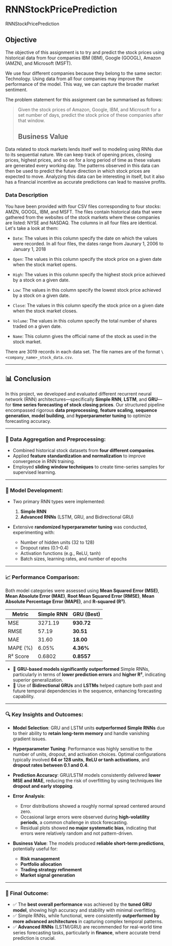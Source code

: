 # RNNStockPricePrediction
RNNStockPricePrediction

## Objective
The objective of this assignment is to try and predict the stock prices using historical data from four companies IBM (IBM), Google (GOOGL), Amazon (AMZN), and Microsoft (MSFT).

We use four different companies because they belong to the same sector: Technology. Using data from all four companies may improve the performance of the model. This way, we can capture the broader market sentiment.

The problem statement for this assignment can be summarised as follows:

> Given the stock prices of Amazon, Google, IBM, and Microsoft for a set number of days, predict the stock price of these companies after that window.
>
> ## Business Value

Data related to stock markets lends itself well to modeling using RNNs due to its sequential nature. We can keep track of opening prices, closing prices, highest prices, and so on for a long period of time as these values are generated every working day. The patterns observed in this data can then be used to predict the future direction in which stock prices are expected to move. Analyzing this data can be interesting in itself, but it also has a financial incentive as accurate predictions can lead to massive profits.

### **Data Description**

You have been provided with four CSV files corresponding to four stocks: AMZN, GOOGL, IBM, and MSFT. The files contain historical data that were gathered from the websites of the stock markets where these companies are listed: NYSE and NASDAQ. The columns in all four files are identical. Let's take a look at them:

- `Date`: The values in this column specify the date on which the values were recorded. In all four files, the dates range from Jaunary 1, 2006 to January 1, 2018

- `Open`: The values in this column specify the stock price on a given date when the stock market opens.

- `High`: The values in this column specify the highest stock price achieved by a stock on a given date.

- `Low`: The values in this column specify the lowest stock price achieved by a stock on a given date.

- `Close`: The values in this column specify the stock price on a given date when the stock market closes.

- `Volume`: The values in this column specify the total number of shares traded on a given date.

- `Name`: This column gives the official name of the stock as used in the stock market.

There are 3019 records in each data set. The file names are of the format `\<company_name>_stock_data.csv`.


---

## 📊 Conclusion

In this project, we developed and evaluated different recurrent neural network (RNN) architectures—specifically **Simple RNN**, **LSTM**, and **GRU**—for **time series forecasting of stock closing prices**. Our structured pipeline encompassed rigorous **data preprocessing**, **feature scaling**, **sequence generation**, **model building**, and **hyperparameter tuning** to optimize forecasting accuracy.

---

### 🔧 Data Aggregation and Preprocessing:

* Combined historical stock datasets from **four different companies**.
* Applied **feature standardization and normalization** to improve convergence in RNN training.
* Employed **sliding window techniques** to create time-series samples for supervised learning.

---

### 🧠 Model Development:

* Two primary RNN types were implemented:

  1. **Simple RNN**
  2. **Advanced RNNs** (LSTM, GRU, and Bidirectional GRU)

* Extensive **randomized hyperparameter tuning** was conducted, experimenting with:

  * Number of hidden units (32 to 128)
  * Dropout rates (0.1–0.4)
  * Activation functions (e.g., ReLU, tanh)
  * Batch sizes, learning rates, and number of epochs

---

### 📈 Performance Comparison:

Both model categories were assessed using **Mean Squared Error (MSE)**, **Mean Absolute Error (MAE)**, **Root Mean Squared Error (RMSE)**, **Mean Absolute Percentage Error (MAPE)**, and **R-squared (R²)**.

| Metric   | Simple RNN | GRU (Best) |
| -------- | ---------- | ---------- |
| MSE      | 3271.19    | **930.72** |
| RMSE     | 57.19      | **30.51**  |
| MAE      | 31.60      | **18.00**  |
| MAPE (%) | 6.05%      | **4.36%**  |
| R² Score | 0.6802     | **0.8557** |

* 🔹 **GRU-based models significantly outperformed** Simple RNNs, particularly in terms of **lower prediction errors** and **higher R²**, indicating superior generalization.
* 🔹 Use of **Bidirectional GRUs** and **LSTMs** helped capture both past and future temporal dependencies in the sequence, enhancing forecasting capability.

---

### 🔍 Key Insights and Outcomes:

* **Model Selection**: GRU and LSTM units **outperformed Simple RNNs** due to their ability to **retain long-term memory** and handle vanishing gradient issues.
* **Hyperparameter Tuning**: Performance was highly sensitive to the number of units, dropout, and activation choices. Optimal configurations typically involved **64 or 128 units**, **ReLU or tanh activations**, and **dropout rates between 0.1 and 0.4**.
* **Prediction Accuracy**: GRU/LSTM models consistently delivered **lower MSE and MAE**, reducing the risk of overfitting by using techniques like **dropout and early stopping**.
* **Error Analysis**:

  * Error distributions showed a roughly normal spread centered around zero.
  * Occasional large errors were observed during **high-volatility periods**, a common challenge in stock forecasting.
  * Residual plots showed **no major systematic bias**, indicating that errors were relatively random and not pattern-driven.
* **Business Value**: The models produced **reliable short-term predictions**, potentially useful for:

  * **Risk management**
  * **Portfolio allocation**
  * **Trading strategy refinement**
  * **Market signal generation**

---

### 🏁 Final Outcome:

* ✅ The **best overall performance** was achieved by the **tuned GRU model**, showing high accuracy and stability with minimal overfitting.
* ✅ Simple RNNs, while functional, were consistently **outperformed by more advanced architectures** in capturing complex temporal patterns.
* ✅ **Advanced RNNs** (LSTM/GRU) are recommended for real-world time series forecasting tasks, particularly in **finance**, where accurate trend prediction is crucial.


